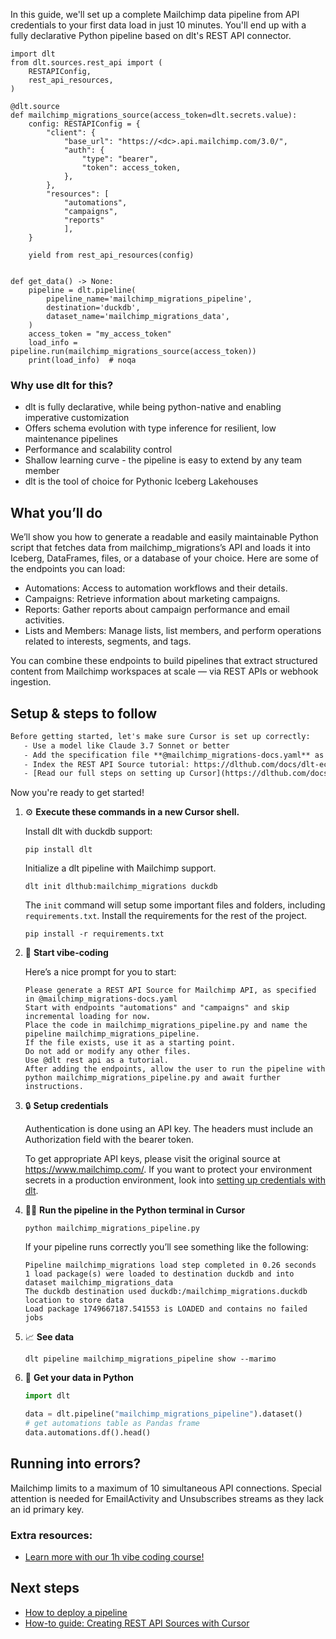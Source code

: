 In this guide, we'll set up a complete Mailchimp data pipeline from API credentials to your first data load in just 10 minutes. You'll end up with a fully declarative Python pipeline based on dlt's REST API connector.

```python-outcome
import dlt
from dlt.sources.rest_api import (
    RESTAPIConfig,
    rest_api_resources,
)

@dlt.source
def mailchimp_migrations_source(access_token=dlt.secrets.value):
    config: RESTAPIConfig = {
        "client": {
            "base_url": "https://<dc>.api.mailchimp.com/3.0/",
            "auth": {
                "type": "bearer",
                "token": access_token,
            },
        },
        "resources": [
            "automations",
            "campaigns",
            "reports"
            ],
    }

    yield from rest_api_resources(config)


def get_data() -> None:
    pipeline = dlt.pipeline(
        pipeline_name='mailchimp_migrations_pipeline',
        destination='duckdb',
        dataset_name='mailchimp_migrations_data', 
    )
    access_token = "my_access_token"
    load_info = pipeline.run(mailchimp_migrations_source(access_token))
    print(load_info)  # noqa
```

### Why use dlt for this?

- dlt is fully declarative, while being python-native and enabling imperative customization
- Offers schema evolution with type inference for resilient, low maintenance pipelines
- Performance and scalability control
- Shallow learning curve - the pipeline is easy to extend by any team member
- dlt is the tool of choice for Pythonic Iceberg Lakehouses

## What you’ll do

We’ll show you how to generate a readable and easily maintainable Python script that fetches data from mailchimp_migrations’s API and loads it into Iceberg, DataFrames, files, or a database of your choice. Here are some of the endpoints you can load:

- Automations: Access to automation workflows and their details.
- Campaigns: Retrieve information about marketing campaigns.
- Reports: Gather reports about campaign performance and email activities.
- Lists and Members: Manage lists, list members, and perform operations related to interests, segments, and tags.

You can combine these endpoints to build pipelines that extract structured content from Mailchimp workspaces at scale — via REST APIs or webhook ingestion.

## Setup & steps to follow

```default
Before getting started, let's make sure Cursor is set up correctly:
   - Use a model like Claude 3.7 Sonnet or better
   - Add the specification file **@mailchimp_migrations-docs.yaml** as context
   - Index the REST API Source tutorial: https://dlthub.com/docs/dlt-ecosystem/verified-sources/rest_api/ and add it to context as **@dlt rest api**
   - [Read our full steps on setting up Cursor](https://dlthub.com/docs/dlt-ecosystem/llm-tooling/cursor-restapi#23-configuring-cursor-with-documentation)
```

Now you're ready to get started! 

1. ⚙️ **Execute these commands in a new Cursor shell.**
    
    Install dlt with duckdb support:
    ```shell
    pip install dlt
    ```

    Initialize a dlt pipeline with Mailchimp support.
    ```shell
    dlt init dlthub:mailchimp_migrations duckdb
    ```

    The `init` command will setup some important files and folders, including `requirements.txt`. Install the requirements for the rest of the project.
    ```shell
    pip install -r requirements.txt
    ```
    
2. 🤠 **Start vibe-coding**
    
    Here’s a nice prompt for you to start: 
    
    ```prompt
    Please generate a REST API Source for Mailchimp API, as specified in @mailchimp_migrations-docs.yaml 
    Start with endpoints "automations" and "campaigns" and skip incremental loading for now. 
    Place the code in mailchimp_migrations_pipeline.py and name the pipeline mailchimp_migrations_pipeline. 
    If the file exists, use it as a starting point. 
    Do not add or modify any other files. 
    Use @dlt rest api as a tutorial. 
    After adding the endpoints, allow the user to run the pipeline with python mailchimp_migrations_pipeline.py and await further instructions.
    ```

    
3. 🔒 **Setup credentials** 
    
    Authentication is done using an API key. The headers must include an Authorization field with the bearer token.
    
    To get appropriate API keys, please visit the original source at https://www.mailchimp.com/.
    If you want to protect your environment secrets in a production environment, look into [setting up credentials with dlt](https://dlthub.com/docs/walkthroughs/add_credentials).
    
4. 🏃‍♀️ **Run the pipeline in the Python terminal in Cursor**
    
    ```shell
    python mailchimp_migrations_pipeline.py
    ```
    
    If your pipeline runs correctly you’ll see something like the following:
    
    ```shell
    Pipeline mailchimp_migrations load step completed in 0.26 seconds
    1 load package(s) were loaded to destination duckdb and into dataset mailchimp_migrations_data
    The duckdb destination used duckdb:/mailchimp_migrations.duckdb location to store data
    Load package 1749667187.541553 is LOADED and contains no failed jobs
    ```
    
5. 📈 **See data**
    
    ```shell
    dlt pipeline mailchimp_migrations_pipeline show --marimo
    ```
    
6. 🐍 **Get your data in Python**
    
    ```python
    import dlt

   data = dlt.pipeline("mailchimp_migrations_pipeline").dataset()
   # get automations table as Pandas frame
   data.automations.df().head()
    ```

## Running into errors?

Mailchimp limits to a maximum of 10 simultaneous API connections. Special attention is needed for EmailActivity and Unsubscribes streams as they lack an id primary key.

### Extra resources:

- [Learn more with our 1h vibe coding course!](https://www.youtube.com/watch?v=GGid70rnJuM)

## Next steps

- [How to deploy a pipeline](https://dlthub.com/docs/walkthroughs/deploy-a-pipeline)
- [How-to guide: Creating REST API Sources with Cursor](https://dlthub.com/docs/dlt-ecosystem/llm-tooling/cursor-restapi)